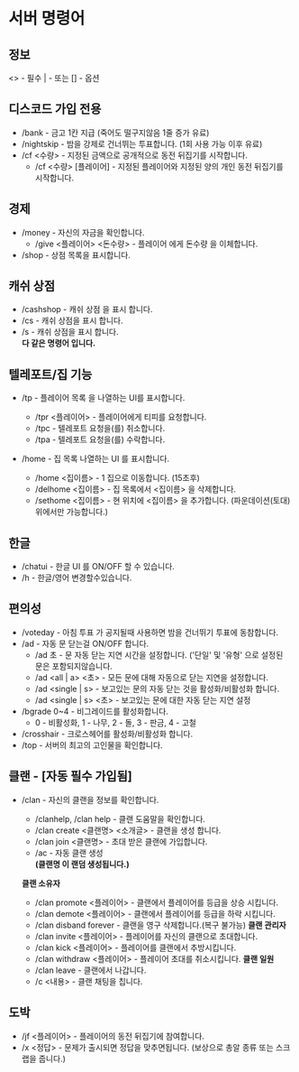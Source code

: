 #  서버 명령어

## 정보
<> - 필수 | - 또는 [] - 옵션

## 디스코드 가입 전용
* /bank - 금고 1칸 지급 (죽어도 떨구지않음 1줄 증가 유료)
* /nightskip - 밤을 강제로 건너뛰는 투표합니다. (1회 사용 가능 이후 유료)
* /cf <수량> - 지정된 금액으로 공개적으로 동전 뒤집기를 시작합니다.
  * /cf <수량> [플레이어] - 지정된 플레이어와 지정된 양의 개인 동전 뒤집기를 시작합니다.

## 경제
* /money - 자신의 자금을 확인합니다.
  * /give <플레이어> <돈수량> - 플레이어 에게 돈수량 을 이체합니다.
* /shop - 상점 목록을 표시합니다.

## 캐쉬 상점
* /cashshop - 캐쉬 상점 을 표시 합니다.
* /cs - 캐쉬 상점을 표시 합니다.
* /s - 캐쉬 상점을 표시 합니다.   
**다 같은 명령어 입니다.**

## 텔레포트/집 기능
* /tp - 플레이어 목록 을 나열하는 UI를 표시합니다.
  * /tpr <플레이어> - 플레이어에게 티피를 요청합니다.
  * /tpc - 텔레포트 요청을(를) 취소합니다.
  * /tpa - 텔레포트 요청을(를) 수락합니다.
  
* /home - 집 목록 나열하는 UI 를 표시합니다.
  * /home <집이름> - 1 집으로 이동합니다. (15초후)
  * /delhome <집이름> - 집 목록에서 <집이름> 을 삭제합니다.
  * /sethome <집이름> - 현 위치에 <집이름> 을 추가합니다. (파운데이션(토대) 위에서만 가능합니다.)
    
## 한글
* /chatui - 한글 UI 를 ON/OFF 할 수 있습니다.
* /h - 한글/영어 변경할수있습니다.

## 편의성
* /voteday - 아침 투표 가 공지될때 사용하면 밤을 건너뛰기 투표에 동참합니다.
* /ad - 자동 문 닫는걸 ON/OFF 합니다.
  * /ad 초 - 문 자동 닫는 지연 시간을 설정합니다. ('단일' 및 '유형' 으로 설정된 문은 포함되지않습니다.
  * /ad <all | a> <초> - 모든 문에 대해 자동으로 닫는 지연을 설정합니다.
  * /ad <single | s> - 보고있는 문의 자동 닫는 것을 활성화/비활성화 합니다.
  * /ad <single | s> <초> - 보고있는 문에 대한 자동 닫는 지연 설정
* /bgrade 0~4 - 비그레이드를 활성화합니다.
  * 0 - 비활성화, 1 - 나무, 2 - 돌, 3 - 판금, 4 - 고철
* /crosshair - 크로스헤어를 활성화/비활성화 합니다.
* /top - 서버의 최고의 고인물을 확인합니다.


## 클랜 - [자동 필수 가입됨]
* /clan - 자신의 클랜을 정보를 확인합니다.
  * /clanhelp, /clan help - 클랜 도움말을 확인합니다.
  * /clan create <클랜명> <소개글> - 클랜을 생성 합니다.
  * /clan join <클랜명> - 초대 받은 클랜에 가입합니다.
  * /ac - 자동 클랜 생성   
  **(클랜명 이 랜덤  생성됩니다.)**
  
  **클랜 소유자**
  * /clan promote <플레이어> - 클랜에서 플레이어를 등급을 상승 시킵니다.
  * /clan demote <플레이어> - 클랜에서 플레이어를 등급을 하락 시킵니다.
  * /clan disband forever - 클랜을 영구 삭제합니다.(복구 불가능)
  **클랜 관리자**  
  * /clan invite <플레이어> - 플레이어를 자신의 클랜으로 초대합니다.
  * /clan kick <플레이어> - 플레이어를 클랜에서 추방시킵니다.
  * /clan withdraw <플레이어> - 플레이어 초대를 취소시킵니다.
  **클랜 일원**
  * /clan leave - 클랜에서 나갑니다.
  * /c <내용> - 클랜 채팅을 칩니다.
  
## 도박
* /jf <플레이어> - 플레이어의 동전 뒤집기에 참여합니다.
* /x <정답> - 문제가 출시되면 정답을 맞추면됩니다. (보상으로 총알 종류 또는 스크랩을 줍니다.)

